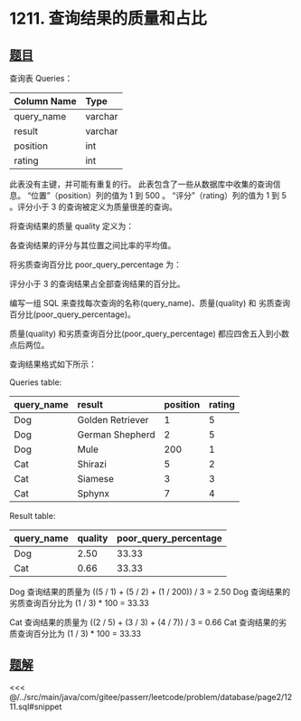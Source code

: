 # 1211. 查询结果的质量和占比
## [题目](https://leetcode.cn/problems/queries-quality-and-percentage/)

查询表 Queries：

| Column Name | Type    |
|:------------|:--------|
| query_name  | varchar |
| result      | varchar |
| position    | int     |
| rating      | int     |

此表没有主键，并可能有重复的行。
此表包含了一些从数据库中收集的查询信息。
“位置”（position）列的值为 1 到 500 。
“评分”（rating）列的值为 1 到 5 。评分小于 3 的查询被定义为质量很差的查询。


将查询结果的质量 quality 定义为：

各查询结果的评分与其位置之间比率的平均值。

将劣质查询百分比 poor_query_percentage 为：

评分小于 3 的查询结果占全部查询结果的百分比。

编写一组 SQL 来查找每次查询的名称(query_name)、质量(quality) 和 劣质查询百分比(poor_query_percentage)。

质量(quality) 和劣质查询百分比(poor_query_percentage) 都应四舍五入到小数点后两位。

查询结果格式如下所示：

Queries table:

| query_name | result           | position | rating |
|:-----------|:-----------------|:---------|:-------|
| Dog        | Golden Retriever | 1        | 5      |
| Dog        | German Shepherd  | 2        | 5      |
| Dog        | Mule             | 200      | 1      |
| Cat        | Shirazi          | 5        | 2      |
| Cat        | Siamese          | 3        | 3      |
| Cat        | Sphynx           | 7        | 4      |

Result table:

| query_name | quality | poor_query_percentage |
|:-----------|:--------|:----------------------|
| Dog        | 2.50    | 33.33                 |
| Cat        | 0.66    | 33.33                 |

Dog 查询结果的质量为 ((5 / 1) + (5 / 2) + (1 / 200)) / 3 = 2.50
Dog 查询结果的劣质查询百分比为 (1 / 3) * 100 = 33.33

Cat 查询结果的质量为 ((2 / 5) + (3 / 3) + (4 / 7)) / 3 = 0.66
Cat 查询结果的劣质查询百分比为 (1 / 3) * 100 = 33.33

## [题解](https://github.com/PasseRR/JavaLeetCode/blob/master/src/main/java/com/gitee/passerr/leetcode/problem/database/page2/1211.sql)

<<< @/../src/main/java/com/gitee/passerr/leetcode/problem/database/page2/1211.sql#snippet
